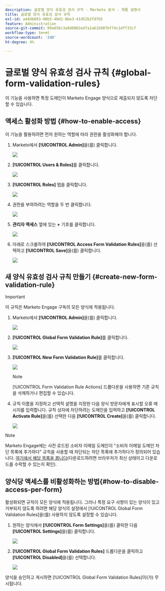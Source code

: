 ```yaml
---
description: 글로벌 양식 유효성 검사 규칙 - Marketo 문서 - 제품 설명서
title: 글로벌 양식 유효성 검사 규칙
exl-id: a44db893-00b5-40d2-8be3-41d52b2fd7b5
feature: Administration
source-git-commit: 09a656c3a0d0002edfa1a61b987bff4c1dff33cf
workflow-type: tm+mt
source-wordcount: '240'
ht-degree: 4%

---
```


# 글로벌 양식 유효성 검사 규칙 {#global-form-validation-rules}

이 기능을 사용하면 특정 도메인이 Marketo Engage 양식으로 제출되지 않도록 차단할 수 있습니다.

## 액세스 활성화 방법 {#how-to-enable-access}

이 기능을 활용하려면 먼저 원하는 역할에 따라 권한을 활성화해야 합니다.

1. Marketo에서 **[!UICONTROL Admin]**&#x200B;을(를) 클릭합니다.

   ![](assets/global-form-validation-rules-1.png)

1. **[!UICONTROL Users & Roles]**&#x200B;를 클릭합니다.

   ![](assets/global-form-validation-rules-2.png)

1. **[!UICONTROL Roles]** 탭을 클릭합니다.

   ![](assets/global-form-validation-rules-3.png)

1. 권한을 부여하려는 역할을 두 번 클릭합니다.

   ![](assets/global-form-validation-rules-4.png)

1. **관리자 액세스** 옆에 있는 **+** 기호를 클릭합니다.

   ![](assets/global-form-validation-rules-5.png)

1. 아래로 스크롤하여 **[!UICONTROL Access Form Validation Rules]**&#x200B;을(를) 선택하고 **[!UICONTROL Save]**&#x200B;을(를) 클릭합니다.

   ![](assets/global-form-validation-rules-6.png)

## 새 양식 유효성 검사 규칙 만들기 {#create-new-form-validation-rule}

>[!IMPORTANT]
>
>이 규칙은 Marketo Engage 구독의 모든 양식에 적용됩니다.

1. Marketo에서 **[!UICONTROL Admin]**&#x200B;을(를) 클릭합니다.

   ![](assets/global-form-validation-rules-7.png)

1. **[!UICONTROL Global Form Validation Rule]**&#x200B;를 클릭합니다.

   ![](assets/global-form-validation-rules-8.png)

1. **[!UICONTROL New Form Validation Rule]**&#x200B;를 클릭합니다.

   ![](assets/global-form-validation-rules-9.png)

   >[!NOTE]
   >
   >[!UICONTROL Form Validation Rule Actions] 드롭다운을 사용하면 기존 규칙을 삭제하거나 편집할 수 있습니다.

1. 규칙 이름을 지정하고 선택적 설명을 지정한 다음 양식 방문자에게 표시할 오류 메시지를 입력합니다. 규칙 상자에 차단하려는 도메인을 입력하고 **[!UICONTROL Activate Rule]**&#x200B;을(를) 선택한 다음 **[!UICONTROL Create]**&#x200B;을(를) 클릭합니다.

   ![](assets/global-form-validation-rules-10.png)

>[!NOTE]
>
>Marketo Engage에는 사전 로드된 소비자 이메일 도메인이 &quot;소비자 이메일 도메인 차단 목록에 추가하다&quot; 규칙을 사용할 때 차단되는 차단 목록에 추가하다가 정의되어 있습니다. [여기에서 해당 목록을 봅니다](/help/marketo/product-docs/administration/settings/assets/freemaildomains.csv)(다운로드하려면 브라우저가 최신 상태이고 다운로드를 수락할 수 있는지 확인).

## 양식당 액세스를 비활성화하는 방법{#how-to-disable-access-per-form}

활성화되면 규칙이 모든 양식에 적용됩니다. 그러나 특정 요구 사항이 있는 양식이 있고 거부되지 않도록 하려면 해당 양식의 설정에서 [!UICONTROL Global Form Validation Rules]을(를) 사용하지 않도록 설정할 수 있습니다.

1. 원하는 양식에서 **[!UICONTROL Form Settings]**&#x200B;을(를) 클릭한 다음 **[!UICONTROL Settings]**&#x200B;을(를) 클릭합니다.

   ![](assets/global-form-validation-rules-11.png)

1. **[!UICONTROL Global Form Validation Rules]** 드롭다운을 클릭하고 **[!UICONTROL Disabled]**&#x200B;을(를) 선택합니다.

   ![](assets/global-form-validation-rules-12.png)

양식을 승인하고 게시하면 [!UICONTROL Global Form Validation Rules]이(가) 무시됩니다.
